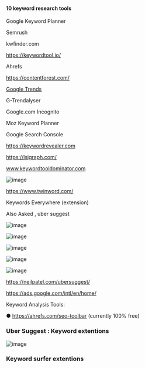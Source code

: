 #### 10 keyword research tools

Google Keyword Planner

Semrush 

kwfinder.com

https://keywordtool.io/

Ahrefs

https://contentforest.com/

[Google Trends](https://trends.google.com/)

G-Trendalyser 

Google.com Incognito 

Moz Keyword Planner

Google Search Console

https://keywordrevealer.com

https://lsigraph.com/

www.keywordtooldominator.com

![image](https://github.com/atiq-shumon/seo_viral_search_keyword_page_rank_google_chrome_extention_produc_tools/assets/21005669/98e23129-71dd-48c7-926a-a7175dbd8fec)


https://www.twinword.com/

Keywords Everywhere (extension)

 Also Asked , uber suggest

![image](https://github.com/atiq-shumon/seo_viral_search_keyword_page_rank_google_chrome_extention_produc_tools/assets/21005669/d3eecf08-4458-4e28-8b22-ea9659731d04)

![image](https://github.com/atiq-shumon/seo_viral_search_keyword_page_rank_google_chrome_extention_produc_tools/assets/21005669/11bbc724-1c93-42b0-88ae-b4c4cf5e665f)

![image](https://github.com/atiq-shumon/seo_viral_search_keyword_page_rank_google_chrome_extention_produc_tools/assets/21005669/527c776f-67e0-4b9b-b8f7-195ad183426e)

![image](https://github.com/atiq-shumon/seo_viral_search_keyword_page_rank_google_chrome_extention_produc_tools/assets/21005669/369336ae-bdc6-4adf-95d3-3b1616126289)

![image](https://github.com/atiq-shumon/seo_viral_search_keyword_page_rank_google_chrome_extention_produc_tools/assets/21005669/7549d880-e99d-4de4-82d4-8c3883e054b1)

https://neilpatel.com/ubersuggest/

https://ads.google.com/intl/en/home/

Keyword Analysis Tools:

● https://ahrefs.com/seo-toolbar (currently 100% free)

### Uber Suggest : Keyword extentions

![image](https://github.com/atiq-shumon/seo_viral_search_keyword_page_rank_google_chrome_extention_produc_tools/assets/21005669/50339b67-ed09-4b65-9f6c-f1e34d34158f)

### Keyword surfer extentions
